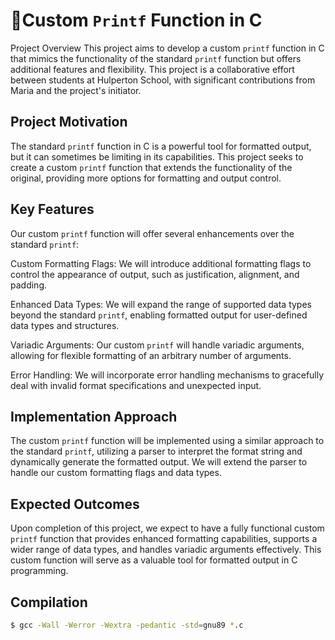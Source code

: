 # 🤝Custom `Printf` Function in C

Project Overview
This project aims to develop a custom `printf` function in C that mimics the functionality of the standard `printf` function but offers additional features and flexibility. This project is a collaborative effort between students at Hulperton School, with significant contributions from Maria and the project's initiator.

## Project Motivation

The standard `printf` function in C is a powerful tool for formatted output, but it can sometimes be limiting in its capabilities. This project seeks to create a custom `printf` function that extends the functionality of the original, providing more options for formatting and output control.

## Key Features

Our custom `printf` function will offer several enhancements over the standard `printf`:

Custom Formatting Flags: We will introduce additional formatting flags to control the appearance of output, such as justification, alignment, and padding.

Enhanced Data Types: We will expand the range of supported data types beyond the standard `printf`, enabling formatted output for user-defined data types and structures.

Variadic Arguments: Our custom `printf` will handle variadic arguments, allowing for flexible formatting of an arbitrary number of arguments.

Error Handling: We will incorporate error handling mechanisms to gracefully deal with invalid format specifications and unexpected input.

## Implementation Approach

The custom `printf` function will be implemented using a similar approach to the standard `printf`, utilizing a parser to interpret the format string and dynamically generate the formatted output. We will extend the parser to handle our custom formatting flags and data types.

## Expected Outcomes

Upon completion of this project, we expect to have a fully functional custom `printf` function that provides enhanced formatting capabilities, supports a wider range of data types, and handles variadic arguments effectively. This custom function will serve as a valuable tool for formatted output in C programming.

## Compilation

```sh
$ gcc -Wall -Werror -Wextra -pedantic -std=gnu89 *.c
```
